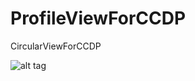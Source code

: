 # ProfileViewForCCDP
CircularViewForCCDP

![alt tag](https://github.com/LHLL/ProfileViewForCCDP/blob/master/ProfileCompletionView/bubble.gif)
